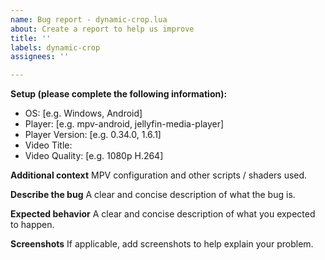 ```yaml
---
name: Bug report - dynamic-crop.lua
about: Create a report to help us improve
title: ''
labels: dynamic-crop
assignees: ''

---
```


**Setup (please complete the following information):**
 - OS: [e.g. Windows, Android]
 - Player: [e.g. mpv-android, jellyfin-media-player]
 - Player Version: [e.g. 0.34.0, 1.6.1]
 - Video Title:
 - Video Quality: [e.g. 1080p H.264]

**Additional context**
MPV configuration and other scripts / shaders used.

**Describe the bug**
A clear and concise description of what the bug is.

**Expected behavior**
A clear and concise description of what you expected to happen.

**Screenshots**
If applicable, add screenshots to help explain your problem.
